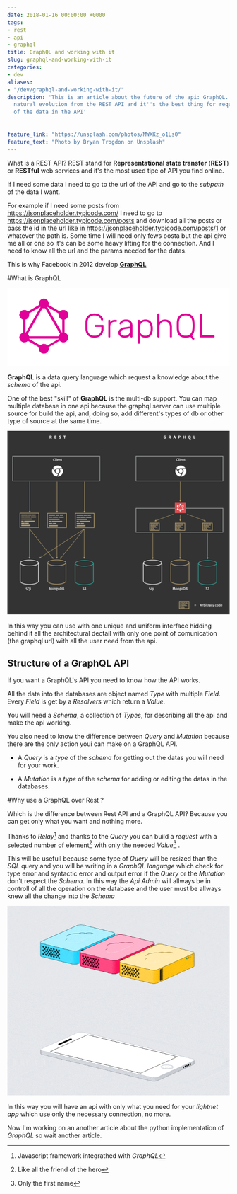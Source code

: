 ```yaml
---
date: 2018-01-16 00:00:00 +0000
tags:
- rest
- api
- graphql
title: GraphQL and working with it
slug: graphql-and-working-with-it
categories:
- dev
aliases:
- "/dev/graphql-and-working-with-it/"
description: 'This is an article about the future of the api: GraphQL. This is the
  natural evolution from the REST API and it''s the best thing for request only part
  of the data in the API'


feature_link: "https://unsplash.com/photos/MWXKz_o1Ls0"
feature_text: "Photo by Bryan Trogdon on Unsplash"
---
```

What is a REST API? REST stand for **Representational state transfer** (**REST**) or **RESTful** web services and it's the most used tipe of API you find online.

If I need some data I need to go to the url of the API and go to the _subpath_ of the data I want.

For example if I need some posts from https://jsonplaceholder.typicode.com/ I need to go to https://jsonplaceholder.typicode.com/posts and download all the posts or pass the id in the url like in https://jsonplaceholder.typicode.com/posts/1 or whatever the path is. Some time I will need only fews posta but the api give me all or one so it's can be some heavy lifting for the connection. And I need to know all the url and the params needed for the datas.

This is why  Facebook in 2012 develop **[GraphQL](http://graphql.org)**

#What is GraphQL

![graphql logo](graphql.png)

**GraphQL** is a data query language which request a knowledge about the _schema_ of the api.

One of the best "skill" of **GraphQL** is the multi-db support. You can map multiple database in one api because the graphql server can use multiple source for build the api, and, doing so, add different's types of db or other type of source at the same time.

![rest vs graphql](db.png)

In this way you can use with one unique and uniform interface hidding behind it all the architectural dectail with only one point of comunication (the graphql url) with all the user need from the api.

## Structure of a GraphQL API

If you want a GraphQL's API you need to know how the API works.

All the data into the databases are object named _Type_ with multiple _Field_.  Every _Field_ is get by a _Resolvers_ which return a _Value_.

You will need a _Schema_, a collection of _Types_, for describing all the api and make the api working.

You also need to know the difference between _Query_ and _Mutation_ because there are the only action youi can make on a GraphQL API.

* A _Query_ is a _type_ of the _schema_ for getting out the datas you will need for your work.

* A _Mutation_ is a _type_ of the _schema_ for adding or editing the datas in the databases.

#Why use a GraphQL over Rest ?

Which is the difference between Rest API and a GraphQL API? Because you can get only what you want and nothing more.

Thanks to _Relay_[^1] and thanks to the _Query_ you can build a _request_ with a selected number of element[^2]  with only the needed _Value_[^3] .
[^1]: Javascript framework integrathed with _GraphQL_
[^2]: Like all the friend of the hero
[^3]: Only the first name

This will be usefull because some type of _Query_ will be resized than the _SQL_ query and you will be writing in a _GraphQL language_ which check for type error and syntactic error and output error if the _Query_ or the _Mutation_ don't respect the _Schema_. In this way the _Api Admin_ will allways be in controll of all the operation on the database and the user must be allways knew all the change into the _Schema_

![graphql gif](graphql-request.gif)

In this way you will have an api with only what you need for your _lightnet app_ which use only the necessary connection, no more.

Now I'm working on an another article about the python implementation of _GraphQL_ so wait another article.
